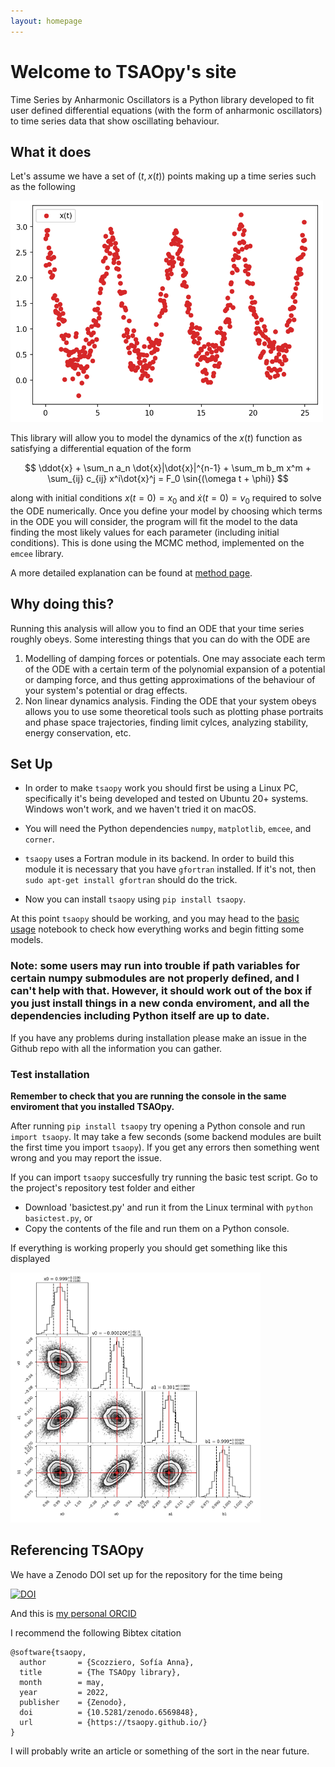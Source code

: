 ```yaml
---
layout: homepage
---
```


# Welcome to TSAOpy's site

Time Series by Anharmonic Oscillators is a Python library developed to fit user defined differential equations (with the form of anharmonic oscillators) to time series data that show oscillating behaviour. 

## What it does

Let's assume we have a set of $(t,x(t))$ points making up a time series such as the following

<img src="https://raw.githubusercontent.com/tsaopy/tsaopy.github.io/main/assets/ex_timeseries.png" width="500">

This library will allow you to model the dynamics of the $x(t)$ function as satisfying a differential equation of the form

$$ \ddot{x} + \sum_n a_n \dot{x}|\dot{x}|^{n-1} + \sum_m b_m x^m + \sum_{ij} c_{ij} x^i\dot{x}^j = F_0 \sin{(\omega t + \phi)} $$

along with initial conditions $x(t=0)=x_0$ and $\dot{x}(t=0)=v_0$ required to solve the ODE numerically. Once you define your model by choosing which terms  in the ODE you will consider, the program will fit the model to the data finding the most likely values for each parameter (including initial conditions). This is done using the MCMC method, implemented on the `emcee` library. 

A more detailed explanation can be found at [method page](https://tsaopy.github.io/method/).

## Why doing this?

Running this analysis will allow you to find an ODE that your time series roughly obeys. Some interesting things that you can do with the ODE are
 
1. Modelling of damping forces or potentials. One may associate each term of the ODE with a certain term of the polynomial expansion of a potential or damping force, and thus getting approximations of the behaviour of your system's potential or drag effects.
2. Non linear dynamics analysis. Finding the ODE that your system obeys allows you to use some theoretical tools such as plotting phase portraits and phase space trajectories, finding limit  cylces, analyzing stability, energy conservation, etc.


## Set Up

- In order to make `tsaopy` work you should first be using a Linux PC, specifically it's being developed and tested on Ubuntu 20+ systems. Windows won't work, and we haven't tried it on macOS.

- You will need the Python dependencies `numpy`, `matplotlib`, `emcee`, and `corner`. 

- `tsaopy` uses a Fortran module in its backend. In order to build this module it is necessary that you have `gfortran` installed. If it's not, then `sudo apt-get install gfortran` should do the trick. 

- Now you can install `tsaopy` using `pip install tsaopy`. 

At this point `tsaopy` should be working, and you may head to the [basic usage](https://tsaopy.github.io/basic-usage/) notebook to check how everything works and begin fitting some models. 

### Note: some users may run into trouble if path variables for certain numpy submodules are not properly defined, and I can't help with that. However, it should work out of the box if you just install things in a new conda enviroment, and all the dependencies including Python itself are up to date. 

If you have any problems during installation please make an issue in the Github repo with all the information you can gather.

### Test installation

**Remember to check that you are running the console in the same enviroment that you installed TSAOpy.**

After running `pip install tsaopy` try opening a Python console and run `import tsaopy`. It may take a few seconds (some backend modules are built the first time you import `tsaopy`). If you get any errors then something went wrong and you may report the issue.

If you can import `tsaopy` succesfully try running the basic test script. Go to the project's repository test folder and either

- Download 'basictest.py' and run it from the Linux terminal with `python basictest.py`, or
- Copy the contents of the file and run them on a Python console.

If everything is working properly you should get something like this displayed

<img src="https://raw.githubusercontent.com/tsaopy/tsaopy.github.io/main/assets/mainpage_sample_pic.png" width="400">

## Referencing TSAOpy

We have a Zenodo DOI set up for the repository for the time being

[![DOI](https://zenodo.org/badge/427913804.svg)](https://zenodo.org/badge/latestdoi/427913804)

And this is [my personal ORCID](https://orcid.org/0000-0002-1007-8229)

I recommend the following Bibtex citation

```
@software{tsaopy,
  author       = {Scozziero, Sofía Anna},
  title        = {The TSAOpy library},
  month        = may,
  year         = 2022,
  publisher    = {Zenodo},
  doi          = {10.5281/zenodo.6569848},
  url          = {https://tsaopy.github.io/}
}
```

I will probably write an article or something of the sort in the near future. 
